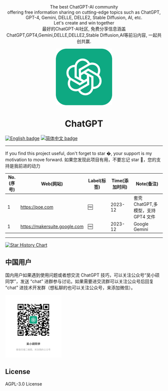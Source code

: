 <div align='center'>The best ChatGPT-AI community</div>
<div align='center'>offering free information sharing on cutting-edge topics such as ChatGPT, GPT-4, Gemini, DELLE, DELLE2, Stable Diffusion, AI, etc.</div>
<div align='center'>Let's create and win together</div>
<div align='center'>最好的ChatGPT-AI社区, 免费分享信息涵盖ChatGPT,GPT4,Gemini,DELLE,DELLE2,Stable Diffusion,AI等前沿内容, 一起共创共赢.</div>

<p align="center">
  <img width="180" src="https://github.com/mingo-wu1/mingo-wu1/blob/main/images/427853386.jpg">
  <h1 align="center">ChatGPT</h1>
</p>

[![English badge](https://img.shields.io/badge/%E8%8B%B1%E6%96%87-English-blue)](./README.md)
[![简体中文 badge](https://img.shields.io/badge/%E7%AE%80%E4%BD%93%E4%B8%AD%E6%96%87-Simplified%20Chinese-blue)](./README-ZH_CN.md)

---
If you find this project useful, don't forget to star �, your support is my motivation to move forward.
如果您发现此项目有用，不要忘记 star 🌟，您的支持是我前进的动力
<table>
    <thead>
    <tr>
        <th>No.(序号)</th>
        <th>Web(网站)</th>
        <th>Label(标签)</th>
        <th>Time(添加时间)</th>
        <th>Note(备注)</th>
    </tr>
    </thead>
    <tbody>
        <tr>
            <td>1</td>
            <td> <a href="https://poe.com" target="_blank">https://poe.com</a>
                <br> </td>
            <td>
                        🆓
            </td>
              <td>2023-12</td>
              <td>套壳ChatGPT,多模型，支持 GPT4 文件 
            </td>
        </tr>
        <tr>
            <td>1</td>
            <td> <a href="https://makersuite.google.com" target="_blank">https://makersuite.google.com</a>
                <br> </td>
            <td>
                        🆓
            </td>
              <td>2023-12</td>
              <td>Google Gemini 
            </td>
        </tr>
    </tbody>
</table>
<!-- normal-end -->

---

[![Star History Chart](https://api.star-history.com/svg?repos=mingo-wu1/chatgpt-ai-chinese&type=Timeline)](https://star-history.com/#mingo-wu1/chatgpt-ai-chinese&Timeline)

## 中国用户

国内用户如果遇到使用问题或者想交流 ChatGPT 技巧，可以关注公众号“吴小硕同学”，发送 “chat” 进群参与讨论。如果需要进交流群可以关注公众号后回复 “chat” 进技术开发群（想私聊的也可以关注公众号，来添加微信）。

<img width="180" src="https://github.com/mingo-wu1/mingo-wu1/blob/main/images/418341499.jpg"> 

## License

AGPL-3.0 License

